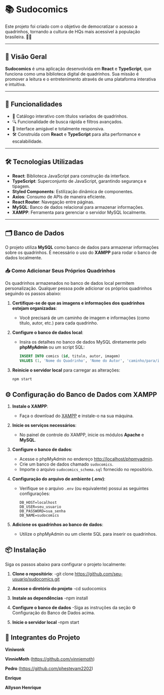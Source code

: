 # 📚 Sudocomics

Este projeto foi criado com o objetivo de democratizar o acesso a quadrinhos, tornando a cultura de HQs mais acessível à população brasileira. 🎨✨

---

## 🚀 Visão Geral

**Sudocomics** é uma aplicação desenvolvida em **React** e **TypeScript**, que funciona como uma biblioteca digital de quadrinhos. Sua missão é promover a leitura e o entretenimento através de uma plataforma interativa e intuitiva.

---

## 🌟 Funcionalidades

- 📖 Catálogo interativo com títulos variados de quadrinhos.
- 🔍 Funcionalidade de busca rápida e filtros avançados.
- 🧩 Interface amigável e totalmente responsiva.
- 🛠️ Construída com **React** e **TypeScript** para alta performance e escalabilidade.

---

## 🛠️ Tecnologias Utilizadas

- **React**: Biblioteca JavaScript para construção da interface.
- **TypeScript**: Superconjunto de JavaScript, garantindo segurança e tipagem.
- **Styled Components**: Estilização dinâmica de componentes.
- **Axios**: Consumo de APIs de maneira eficiente.
- **React Router**: Navegação entre páginas.
- **MySQL**: Banco de dados relacional para armazenar informações.
- **XAMPP**: Ferramenta para gerenciar o servidor MySQL localmente.

---

## 🗂️ Banco de Dados

O projeto utiliza **MySQL** como banco de dados para armazenar informações sobre os quadrinhos. É necessário o uso do **XAMPP** para rodar o banco de dados localmente.

### 📥 Como Adicionar Seus Próprios Quadrinhos

Os quadrinhos armazenados no banco de dados local permitem personalização. Qualquer pessoa pode adicionar os próprios quadrinhos seguindo os passos abaixo:

1. **Certifique-se de que as imagens e informações dos quadrinhos estejam organizadas**:
   - Você precisará de um caminho de imagem e informações (como título, autor, etc.) para cada quadrinho.

2. **Configure o banco de dados local**:
   - Insira os detalhes no banco de dados MySQL diretamente pelo **phpMyAdmin** ou um script SQL:
     ```sql
     INSERT INTO comics (id, titulo, autor, imagem)
     VALUES (1, 'Nome do Quadrinho', 'Nome do Autor', 'caminho/para/imagem.jpg');
     ```

3. **Reinicie o servidor local** para carregar as alterações:
   ```bash
   npm start


## ⚙️ Configuração do Banco de Dados com XAMPP

1. **Instale o XAMPP**:
   - Faça o download do [XAMPP](https://www.apachefriends.org/index.html) e instale-o na sua máquina.

2. **Inicie os serviços necessários**:
   - No painel de controle do XAMPP, inicie os módulos **Apache** e **MySQL**.

3. **Configure o banco de dados**:
   - Acesse o phpMyAdmin no endereço [http://localhost/phpmyadmin](http://localhost/phpmyadmin).
   - Crie um banco de dados chamado `sudocomics`.
   - Importe o arquivo `sudocomics_schema.sql` fornecido no repositório.

4. **Configuração do arquivo de ambiente (.env)**:
   - Verifique se o arquivo `.env` (ou equivalente) possui as seguintes configurações:
     ```env
     DB_HOST=localhost
     DB_USER=seu_usuario
     DB_PASSWORD=sua_senha
     DB_NAME=sudocomics
     ```

5. **Adicione os quadrinhos ao banco de dados**:
   - Utilize o phpMyAdmin ou um cliente SQL para inserir os quadrinhos.

## 📦 Instalação

Siga os passos abaixo para configurar o projeto localmente:

1. **Clone o repositório**:
  -git clone https://github.com/seu-usuario/sudocomics.git

2. **Acesse o diretório do projeto**
  -cd sudocomics

3. **Instale as dependências**
  -npm install

4. **Configure o banco de dados**
  -Siga as instruções da seção ⚙️ Configuração do Banco de Dados acima.
  
5. **Inicie o servidor local**
  -npm start

## 👥 Integrantes do Projeto
  **Viniwonk**
  
  **VinnieMoth** (https://github.com/vinniemoth)
  
  **Pedro** (https://github.com/phestevam2202)
  
  **Enrique**
  
  **Allyson Henrique**
